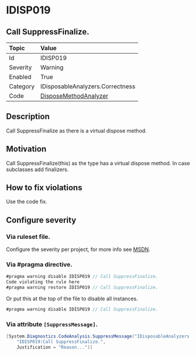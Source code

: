 # IDISP019
## Call SuppressFinalize.

| Topic    | Value
| :--      | :--
| Id       | IDISP019
| Severity | Warning
| Enabled  | True
| Category | IDisposableAnalyzers.Correctness
| Code     | [DisposeMethodAnalyzer](https://github.com/DotNetAnalyzers/IDisposableAnalyzers/blob/master/IDisposableAnalyzers/Analyzers/DisposeMethodAnalyzer.cs)

## Description

Call SuppressFinalize as there is a virtual dispose method.

## Motivation

Call SuppressFinalize(this) as the type has a virtual dispose method.
In case subclasses add finalizers.


## How to fix violations

Use the code fix.

<!-- start generated config severity -->
## Configure severity

### Via ruleset file.

Configure the severity per project, for more info see [MSDN](https://msdn.microsoft.com/en-us/library/dd264949.aspx).

### Via #pragma directive.
```C#
#pragma warning disable IDISP019 // Call SuppressFinalize.
Code violating the rule here
#pragma warning restore IDISP019 // Call SuppressFinalize.
```

Or put this at the top of the file to disable all instances.
```C#
#pragma warning disable IDISP019 // Call SuppressFinalize.
```

### Via attribute `[SuppressMessage]`.

```C#
[System.Diagnostics.CodeAnalysis.SuppressMessage("IDisposableAnalyzers.Correctness", 
    "IDISP019:Call SuppressFinalize.", 
    Justification = "Reason...")]
```
<!-- end generated config severity -->